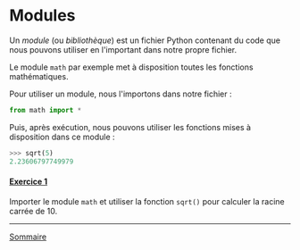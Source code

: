 # Modules

Un *module* (ou *bibliothèque*) est un fichier Python contenant du code que nous pouvons utiliser en l'important dans notre propre fichier.

Le module `math` par exemple met à disposition toutes les fonctions mathématiques.

Pour utiliser un module, nous l'importons dans notre fichier :

```python
from math import *
```

Puis, après exécution, nous pouvons utiliser les fonctions mises à disposition dans ce module :

```python
>>> sqrt(5)
2.23606797749979
```

#### <ins>Exercice 1</ins>

Importer le module `math` et utiliser la fonction `sqrt()` pour calculer la racine carrée de $10$.

________

[Sommaire](./../../README.md)